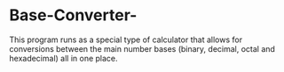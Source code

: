 # Base-Converter-
This program runs as a special type of calculator that allows for conversions between the main number bases (binary, decimal, octal and hexadecimal) all in one place.
